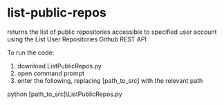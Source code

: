 # list-public-repos
returns the list of public repositories accessible to specified user account using the List User Repositories Github REST API

To run the code: 
1) download ListPublicRepos.py
2) open command prompt 
3) enter the following, replacing [path_to_src] with the relevant path

python \[path_to_src]\ListPublicRepos.py
